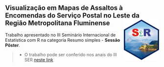 ## Visualização em Mapas de Assaltos à Encomendas do Serviço Postal no Leste da Região Metropolitana Fluminense <img src="man/figures/sticker.png" align="right" />

Trabalho apresentado no III Seminário Internacional de Estatística com R na categoria Resumo simples - **Sessão Pôster**.

>- O trabalho pode ser conferido nos anais do III SER [neste link](https://proceedings.science/iii-ser-2018/papers/visualizacao-em-mapas-de-assaltos-a-encomendas-do-servico-postal-no-leste-da-regiao-metropolitana-fluminense?lang=pt-br)
